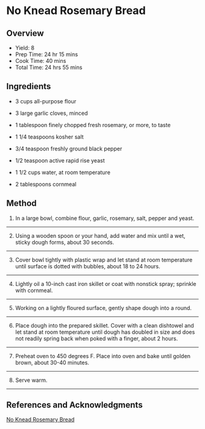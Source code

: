 # No Knead Rosemary Bread

## Overview

- Yield: 8
- Prep Time: 24 hr 15 mins
- Cook Time: 40 mins
- Total Time: 24 hrs 55 mins

## Ingredients

- 3 cups all-purpose flour

- 3 large garlic cloves, minced

- 1 tablespoon finely chopped fresh rosemary, or more, to taste

- 1 1/4 teaspoons kosher salt

- 3/4 teaspoon freshly ground black pepper

- 1/2 teaspoon active rapid rise yeast

- 1 1/2 cups water, at room temperature

- 2 tablespoons cornmeal

## Method

1. In a large bowl, combine flour, garlic, rosemary, salt, pepper and yeast.
---

2. Using a wooden spoon or your hand, add water and mix until a wet, sticky dough forms, about 30 seconds.
---

3. Cover bowl tightly with plastic wrap and let stand at room temperature until surface is dotted with bubbles, about 18 to 24 hours.
---

4. Lightly oil a 10-inch cast iron skillet or coat with nonstick spray; sprinkle with cornmeal.
---

5. Working on a lightly floured surface, gently shape dough into a round.
---

6. Place dough into the prepared skillet. Cover with a clean dishtowel and let stand at room temperature until dough has doubled in size and does not readily spring back when poked with a finger, about 2 hours.
---

7. Preheat oven to 450 degrees F. Place into oven and bake until golden brown, about 30-40 minutes.
---

8. Serve warm.
---

## References and Acknowledgments

[No Knead Rosemary Bread](https://damndelicious.net/2017/12/05/no-knead-rosemary-bread/)
